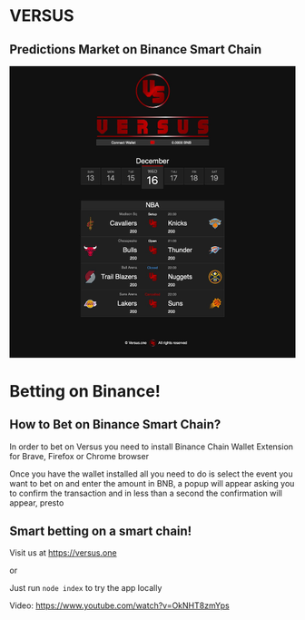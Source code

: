 # VERSUS

## Predictions Market on Binance Smart Chain

![webshot](media/webshot.jpg)

# Betting on Binance!

## How to Bet on Binance Smart Chain?

In order to bet on Versus you need to install Binance Chain Wallet Extension for Brave, Firefox or Chrome browser

Once you have the wallet installed all you need to do is select the event you want to bet on and enter the amount in BNB, a popup will appear asking you to confirm the transaction and in less than a second the confirmation will appear, presto

## Smart betting on a smart chain!

Visit us at https://versus.one 

or

Just run `node index` to try the app locally

Video: https://www.youtube.com/watch?v=OkNHT8zmYps